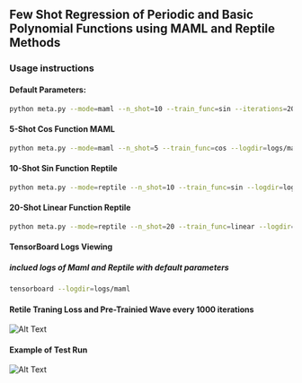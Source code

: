 ## Few Shot Regression of Periodic and Basic Polynomial Functions using MAML and Reptile Methods

### Usage instructions
#### Default Parameters:
```bash
python meta.py --mode=maml --n_shot=10 --train_func=sin --iterations=20000 --outer_step_size=0.05 --inner_step_size=0.02 --inner_grad_steps=1 --eval_grad_steps=10 --eval_iters=5 --logdir=logs/maml --seed=1
```
#### 5-Shot Cos Function MAML 
```bash
python meta.py --mode=maml --n_shot=5 --train_func=cos --logdir=logs/maml_5
```
#### 10-Shot Sin Function Reptile
``` bash
python meta.py --mode=reptile --n_shot=10 --train_func=sin --logdir=logs/reptile_20
```
#### 20-Shot Linear Function Reptile
``` bash
python meta.py --mode=reptile --n_shot=20 --train_func=linear --logdir=logs/reptile_linear_20
```

#### TensorBoard Logs Viewing 
##### inclued logs of Maml and Reptile with default parameters
``` bash
tensorboard --logdir=logs/maml
```
#### Retile Traning Loss and Pre-Trainied Wave every 1000 iterations
![Alt Text](https://github.com/vinit97/Few-Shot-Regression-Meta-Learning/blob/master/logs/train_reptile.png)
#### Example of Test Run
![Alt Text](https://github.com/vinit97/Few-Shot-Regression-Meta-Learning/blob/master/logs/test_reptile.png)
